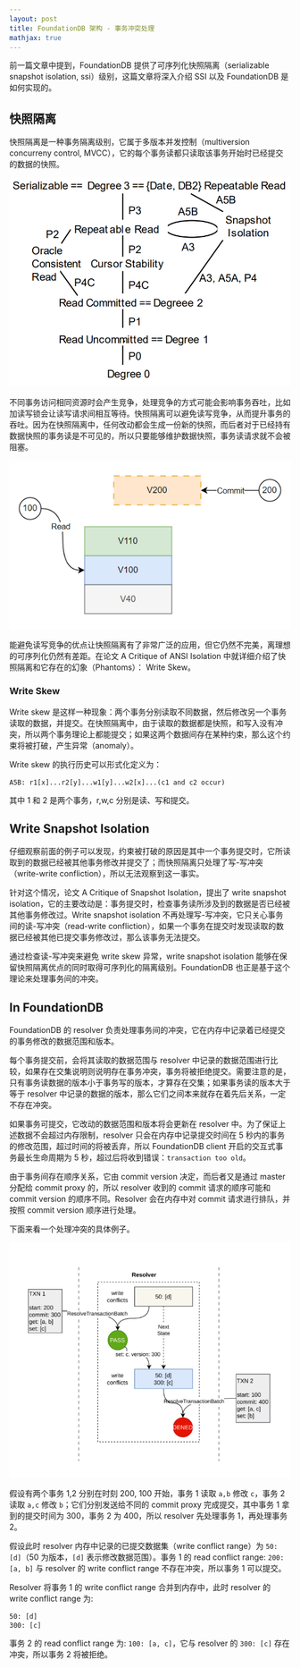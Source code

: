 ```yaml
---
layout: post
title: FoundationDB 架构 - 事务冲突处理
mathjax: true
---
```


前一篇文章中提到，FoundationDB 提供了可序列化快照隔离（serializable snapshot isolation, ssi）级别，这篇文章将深入介绍 SSI 以及 FoundationDB 是如何实现的。

## 快照隔离

快照隔离是一种事务隔离级别，它属于多版本并发控制（multiversion concurreny control, MVCC），它的每个事务读都只读取该事务开始时已经提交的数据的快照。

![A diagram of the isolation levels and their relationships. From a critique of ANSI Isolation](assets/FDB-arch-txn-conflicts-imgs/isolation-level-and-their-relationship.png)

不同事务访问相同资源时会产生竞争，处理竞争的方式可能会影响事务吞吐，比如加读写锁会让读写请求间相互等待。快照隔离可以避免读写竞争，从而提升事务的吞吐。因为在快照隔离中，任何改动都会生成一份新的快照，而后者对于已经持有数据快照的事务读是不可见的，所以只要能够维护数据快照，事务读请求就不会被阻塞。

![Snapshot Read](assets/FDB-arch-txn-conflicts-imgs/snapshot-read.png)

能避免读写竞争的优点让快照隔离有了非常广泛的应用，但它仍然不完美，离理想的可序列化仍然有差距。在论文 A Critique of ANSI Isolation 中就详细介绍了快照隔离和它存在的幻象（Phantoms）： Write Skew。

### Write Skew

Write skew 是这样一种现象：两个事务分别读取不同数据，然后修改另一个事务读取的数据，并提交。在快照隔离中，由于读取的数据都是快照，和写入没有冲突，所以两个事务理论上都能提交；如果这两个数据间存在某种约束，那么这个约束将被打破，产生异常（anomaly）。

Write skew 的执行历史可以形式化定义为：

```
A5B: r1[x]...r2[y]...w1[y]...w2[x]...(c1 and c2 occur)
```

其中 1 和 2 是两个事务，r,w,c 分别是读、写和提交。

## Write Snapshot Isolation

仔细观察前面的例子可以发现，约束被打破的原因是其中一个事务提交时，它所读取到的数据已经被其他事务修改并提交了；而快照隔离只处理了写-写冲突（write-write confliction），所以无法观察到这一事实。

针对这个情况，论文 A Critique of Snapshot Isolation，提出了 write snapshot isolation，它的主要改动是：事务提交时，检查事务读所涉及到的数据是否已经被其他事务修改过。Write snapshot isolation 不再处理写-写冲突，它只关心事务间的读-写冲突（read-write confliction），如果一个事务在提交时发现读取的数据已经被其他已提交事务修改过，那么该事务无法提交。

通过检查读-写冲突来避免 write skew 异常，write snapshot isolation 能够在保留快照隔离优点的同时取得可序列化的隔离级别。FoundationDB 也正是基于这个理论来处理事务间的冲突。

## In FoundationDB

FoundationDB 的 resolver 负责处理事务间的冲突，它在内存中记录着已经提交的事务修改的数据范围和版本。

每个事务提交前，会将其读取的数据范围与 resolver 中记录的数据范围进行比较，如果存在交集说明则说明存在事务冲突，事务将被拒绝提交。需要注意的是，只有事务读数据的版本小于事务写的版本，才算存在交集；如果事务读的版本大于等于 resolver 中记录的数据的版本，那么它们之间本来就存在着先后关系，一定不存在冲突。

如果事务可提交，它改动的数据范围和版本将会更新在 resolver 中。为了保证上述数据不会超过内存限制，resolver 只会在内存中记录提交时间在 5 秒内的事务的修改范围，超过时间的将被丢弃，所以 FoundationDB client 开启的交互式事务最长生命周期为 5 秒，超过后将收到错误：`transaction too old`。

由于事务间存在顺序关系，它由 commit version 决定，而后者又是通过 master 分配给 commit proxy 的，所以 resolver 收到的 commit 请求的顺序可能和 commit version 的顺序不同。Resolver 会在内存中对 commit 请求进行排队，并按照 commit version 顺序进行处理。

下面来看一个处理冲突的具体例子。

![处理事务冲突](assets/FDB-arch-txn-conflicts-imgs/resolve-txn-conflicts.png)

假设有两个事务 1,2 分别在时刻 200, 100 开始，事务 1 读取 `a,b` 修改 `c`，事务 2 读取 `a,c` 修改 `b`；它们分别发送给不同的 commit proxy 完成提交，其中事务 1 拿到的提交时间为 300，事务 2 为 400，所以 resolver 先处理事务 1，再处理事务 2。

假设此时 resolver 内存中记录的已提交数据集（write conflict range）为 `50: [d]`（50 为版本，`[d]` 表示修改数据范围）。事务 1 的 read conflict range: `200: [a, b]` 与 resolver 的 write conflict range 不存在冲突，所以事务 1 可以提交。

Resolver 将事务 1 的 write conflict range 合并到内存中，此时 resolver 的 write conflict range 为:

```
50: [d]
300: [c]
```

事务 2 的 read conflict range 为: `100: [a, c]`，它与 resolver 的 `300: [c]` 存在冲突，所以事务 2 将被拒绝。



